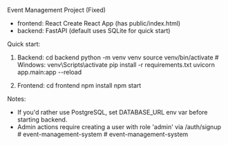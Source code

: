 Event Management Project (Fixed)
- frontend: React Create React App (has public/index.html)
- backend: FastAPI (default uses SQLite for quick start)

Quick start:
1. Backend:
   cd backend
   python -m venv venv
   source venv/bin/activate  # Windows: venv\Scripts\activate
   pip install -r requirements.txt
   uvicorn app.main:app --reload

2. Frontend:
   cd frontend
   npm install
   npm start

Notes:
- If you'd rather use PostgreSQL, set DATABASE_URL env var before starting backend.
- Admin actions require creating a user with role 'admin' via /auth/signup
#   e v e n t - m a n a g e m e n t - s y s t e m  
 #   e v e n t - m a n a g e m e n t - s y s t e m  
 